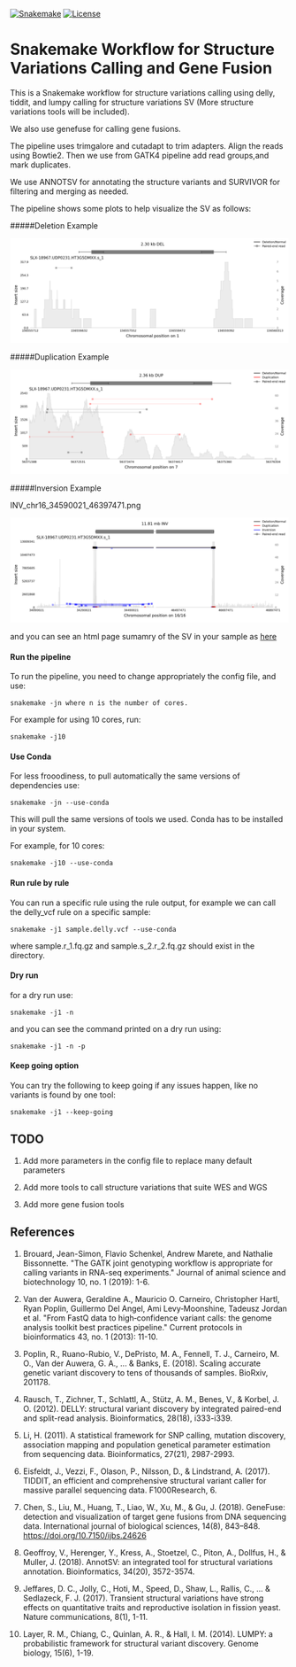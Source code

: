 
[![Snakemake](https://img.shields.io/badge/snakemake-≥6.0.2-brightgreen.svg)](https://snakemake.github.io)
[![License](https://img.shields.io/badge/License-BSD_3--Clause-blue.svg)](https://opensource.org/licenses/BSD-3-Clause)

Snakemake Workflow for Structure Variations Calling and Gene Fusion 
=======================================================================================================================


This is a Snakemake workflow for structure variations calling using delly, tiddit, and lumpy calling for structure variations SV (More structure variations tools will be included). 

We also use genefuse for calling gene fusions. 

The pipeline uses trimgalore and cutadapt to trim adapters. Align the reads using Bowtie2. 
Then we use from GATK4 pipeline add read groups,and mark duplicates.  

We use ANNOTSV for annotating the structure variants and SURVIVOR for filtering and merging as needed. 

The pipeline shows some plots to help visualize the SV as follows: 

#####Deletion Example 

![DEL_chr1_156556862_156559163.png](samplot-out/DEL_chr1_156556862_156559163.png)

#####Duplication Example 

![DUP_chr7_56372767_56375125.png](samplot-out/DUP_chr7_56372767_56375125.png)

#####Inversion Example 

INV_chr16_34590021_46397471.png

![INV_chr16_34590021_46397471.png](samplot-out/INV_chr16_34590021_46397471.png)


and you can see an html page sumamry of the SV in your sample as [here](/samplot-out/index.html)

#### Run the pipeline 

To run the pipeline, you need to change appropriately the config file, and use:

    snakemake -jn where n is the number of cores. 

For example for using 10 cores, run:

    snakemake -j10


#### Use Conda 

For less frooodiness, to pull automatically the same versions of dependencies use: 

    snakemake -jn --use-conda 

This will pull the same versions of tools we used. Conda has to be installed in your system. 

For example, for 10 cores: 
 
    snakemake -j10 --use-conda 

#### Run rule by rule 

You can run a specific rule using the rule output, for example we can call the delly_vcf rule on a specific sample: 
 
    snakemake -j1 sample.delly.vcf --use-conda  

where sample.r_1.fq.gz and sample.s_2.r_2.fq.gz should exist in the directory. 


#### Dry run 

for a dry run use: 

    snakemake -j1 -n 

and you can see the command printed on a dry run using: 

    snakemake -j1 -n -p 

#### Keep going option 


You can try the following to keep going if any issues happen, like no variants is found by one tool: 
    
    snakemake -j1 --keep-going 


## TODO 

1. Add more parameters in the config file to replace many default parameters 

2. Add more tools to call structure variations that suite WES and WGS 

4. Add  more gene fusion tools 


## References

1. Brouard, Jean-Simon, Flavio Schenkel, Andrew Marete, and Nathalie Bissonnette. "The GATK joint genotyping workflow is appropriate for calling variants in RNA-seq experiments." Journal of animal science and biotechnology 10, no. 1 (2019): 1-6.

2. Van der Auwera, Geraldine A., Mauricio O. Carneiro, Christopher Hartl, Ryan Poplin, Guillermo Del Angel, Ami Levy‐Moonshine, Tadeusz Jordan et al. "From FastQ data to high‐confidence variant calls: the genome analysis toolkit best practices pipeline." Current protocols in bioinformatics 43, no. 1 (2013): 11-10.

3. Poplin, R., Ruano-Rubio, V., DePristo, M. A., Fennell, T. J., Carneiro, M. O., Van der Auwera, G. A., ... & Banks, E. (2018). Scaling accurate genetic variant discovery to tens of thousands of samples. BioRxiv, 201178.

4. Rausch, T., Zichner, T., Schlattl, A., Stütz, A. M., Benes, V., & Korbel, J. O. (2012). DELLY: structural variant discovery by integrated paired-end and split-read analysis. Bioinformatics, 28(18), i333-i339.

5. Li, H. (2011). A statistical framework for SNP calling, mutation discovery, association mapping and population genetical parameter estimation from sequencing data. Bioinformatics, 27(21), 2987-2993.

6. Eisfeldt, J., Vezzi, F., Olason, P., Nilsson, D., & Lindstrand, A. (2017). TIDDIT, an efficient and comprehensive structural variant caller for massive parallel sequencing data. F1000Research, 6.

7. Chen, S., Liu, M., Huang, T., Liao, W., Xu, M., & Gu, J. (2018). GeneFuse: detection and visualization of target gene fusions from DNA sequencing data. International journal of biological sciences, 14(8), 843–848. https://doi.org/10.7150/ijbs.24626

8. Geoffroy, V., Herenger, Y., Kress, A., Stoetzel, C., Piton, A., Dollfus, H., & Muller, J. (2018). AnnotSV: an integrated tool for structural variations annotation. Bioinformatics, 34(20), 3572-3574.

9. Jeffares, D. C., Jolly, C., Hoti, M., Speed, D., Shaw, L., Rallis, C., ... & Sedlazeck, F. J. (2017). Transient structural variations have strong effects on quantitative traits and reproductive isolation in fission yeast. Nature communications, 8(1), 1-11.

10. Layer, R. M., Chiang, C., Quinlan, A. R., & Hall, I. M. (2014). LUMPY: a probabilistic framework for structural variant discovery. Genome biology, 15(6), 1-19.


